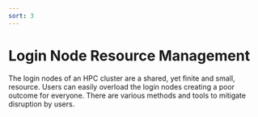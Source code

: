 ```yaml
---
sort: 3
---
```


# Login Node Resource Management

The login nodes of an HPC cluster are a shared, yet finite and small, resource.
Users can easily overload the login nodes creating a poor outcome for everyone.
There are various methods and tools to mitigate disruption by users.
